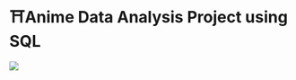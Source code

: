 # ⛩️Anime Data Analysis Project using SQL

![](https://github.com/AdhavanHero/MY-SQL-Projects/edit/main/Anime_Data_Analysis_Project-using-SQL/wp5104277.jpg)
